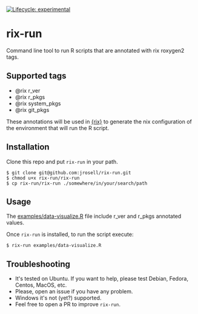 <!-- badges: start -->

[![Lifecycle:
experimental](https://img.shields.io/badge/lifecycle-experimental-orange.svg)](https://www.tidyverse.org/lifecycle/#experimental)

<!-- badges: end -->

# rix-run

Command line tool to run R scripts that are annotated with rix roxygen2 tags.

## Supported tags

* @rix r_ver
* @rix r_pkgs
* @rix system_pkgs
* @rix git_pkgs

These annotations will be used in [{rix}](https://github.com/ropensci/rix) to generate the nix configuration of the environment that will run the R script.

## Installation

Clone this repo and put `rix-run` in your path.

```
$ git clone git@github.com:jrosell/rix-run.git
$ chmod u+x rix-run/rix-run
$ cp rix-run/rix-run ./somewhere/in/your/search/path
```

## Usage


The [examples/data-visualize.R](examples/data-visualize.R) file include r_ver and r_pkgs annotated values.


Once `rix-run` is installed, to run the script execute:

```
$ rix-run examples/data-visualize.R
```

## Troubleshooting

* It's tested on Ubuntu. If you want to help, please test Debian, Fedora, Centos, MacOS, etc.
* Please, open an issue if you have any problem.
* Windows it's not (yet?) supported.
* Feel free to open a PR to improve `rix-run`.
